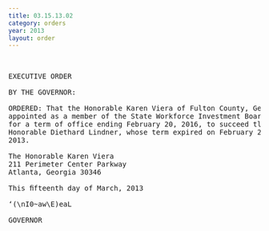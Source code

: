 ```yaml
---
title: 03.15.13.02
category: orders
year: 2013
layout: order
---
```


<pre> 

EXECUTIVE ORDER

BY THE GOVERNOR:

ORDERED: That the Honorable Karen Viera of Fulton County, Georgia, is
appointed as a member of the State Workforce Investment Board,
for a term of office ending February 20, 2016, to succeed tl1e
Honorable Diethard Lindner, whose term expired on February 20,
2013.

The Honorable Karen Viera
211 Perimeter Center Parkway
Atlanta, Georgia 30346

This ﬁfteenth day of March, 2013

‘(\nI0~aw\E)eaL

GOVERNOR

</pre>
